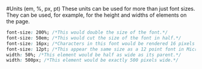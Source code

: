 #Units (em, %, px, pt)
These units can be used for more than just font sizes. They can be used, for example, for the height and widths of elements on the page.

```css
font-size: 200%; /*This would double the size of the font.*/
font-size: 50em; /*This would cut the size of the font in half.*/
font-size: 16px; /*Characters in this font would be rendered 16 pixels high.*/
font-size: 12pt; /*This appear the same size as a 12 point font in Microsoft Word would appear.*/
width: 50%; /*This element would be half as wide as its parent.*/
width: 500px; /*This element would be exactly 500 pixels wide.*/
```